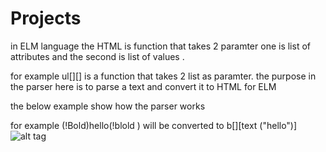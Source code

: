 # Projects
in ELM language the HTML is function that takes 2 paramter one is list of attributes and the second is list of values .

for example ul[][] is a function that takes 2 list as paramter.
the purpose in the parser here is to parse a text and convert it to HTML for ELM

the below example show how the parser works

for example (!Bold)hello(!blold ) will be converted to b[][text ("hello")]
![alt tag](https://i.stack.imgur.com/vSx2Y.png)

